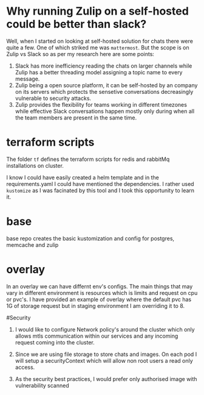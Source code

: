 # Why running Zulip on a self-hosted could be better than slack?
Well, when I started on looking at self-hosted solution for chats there were quite a few. One of which striked me was `mattermost`. But the scope is on Zulip vs Slack so as per my research here are some points:

1. Slack has more inefficiency reading the chats on larger channels while Zulip has a better threading model assigning a topic name to every message.
2. Zulip being a open source platform, it can be self-hosted by an company on its servers which protects the sensetive conversations decreasingly vulnerable to security attacks.
3. Zulip provides the flexibility for teams working in different timezones while effective Slack conversations happen mostly only during when all the team members are present in the same time.



# terraform scripts
 The folder `tf` defines the terraform scripts for redis and rabbitMq installations on cluster. 

I know I could have easily created a helm template and in the requirements.yaml I could have mentioned the dependencies. I rather used `kustomize` as I was facinated by this tool and I took this opportunity to learn it.


# base
 base repo creates the basic kustomization and config for postgres, memcache and zulip
# overlay
In an overlay we can have differnt env's configs. The main things that may vary in different environment is resources which is limits and request on cpu or pvc's. I have provided an example of overlay where the default pvc has 1G of storage request but in staging environment I am overriding it to 8.

#Security
1. I would like to configure Network policy's around the cluster which only allows mtls communication within our services and any incoming request coming into the cluster.

2. Since we are using file storage to store chats and images. On each pod I will setup a securityContext which will allow non root users a read only access.

3. As the security best practices, I would prefer only authorised image with vulnerability scanned


